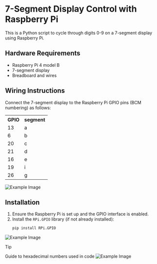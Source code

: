 # 7-Segment Display Control with Raspberry Pi

This is a Python script to cycle through digits 0-9 on a 7-segment display using Raspberry Pi.

## Hardware Requirements
- Raspberry Pi 4 model B
- 7-segment display
- Breadboard and wires

## Wiring Instructions
Connect the 7-segment display to the Raspberry Pi GPIO pins (BCM numbering) as follows:

<table>
  <tr>
    <th>GPIO</th>
    <th>segment</th>
  </tr>
  <tr>
    <td>13</td>
    <td>a</td>
  </tr>
  <tr>
    <td>6</td>
    <td>b</td>
  </tr>
  <tr>
    <td>20</td>
    <td>c</td>
  </tr>
  <tr>
    <td>21</td>
    <td>d</td>
  </tr>
  <tr>
    <td>16</td>
    <td>e</td>
  </tr>
  <tr>
    <td>19</td>
    <td>i</td>
  </tr>
    <tr>
    <td>26</td>
    <td>g</td>
  </tr>
</table>

![Example Image](https://drive.google.com/file/d/1V6INvQqwRdr_U_8Xs995vFQGCe7N8LEy/view?usp=sharing)
## Installation
1. Ensure the Raspberry Pi is set up and the GPIO interface is enabled.
2. Install the `RPi.GPIO` library (if not already installed):
   ```bash
   pip install RPi.GPIO

![Example Image](https://drive.google.com/uc?export=view&id=1V6INvQqwRdr_U_8Xs995vFQGCe7N8LEy)
> [!TIP]
> Guide to hexadecimal numbers used in code
![Example Image](https://drive.google.com/uc?id=[1V6INvQqwRdr_U_8Xs995vFQGCe7N8LEy])
